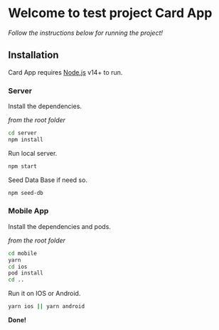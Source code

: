 # Welcome to test project Card App

_Follow the instructions below for running the project!_

## Installation

Card App requires [Node.js](https://nodejs.org/) v14+ to run.

### Server

Install the dependencies.

_from the root folder_

```sh
cd server
npm install
```

Run local server.

```sh
npm start
```

Seed Data Base if need so.

```sh
npm seed-db
```


### Mobile App

Install the dependencies and pods.

_from the root folder_

```sh
cd mobile
yarn
cd ios
pod install
cd ..
```

Run it on IOS or Android.

```sh
yarn ios || yarn android
```

**Done!**
